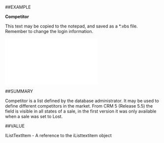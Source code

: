
##EXAMPLE

**Competitor**

This text may be copied to the notepad, and saved as a *.vbs file. Remember to change the login information.

![](..\..\Examples\vbs\SOSale.Competitor.vbs.txt)


##SUMMARY

Competitor is a list defined by the database administrator. It may be used to define different competitors in the market. From CRM 5 (Release 5.5) the field is visible in all states of a sale, in the first version it was only available when a sale was set to Lost.


##VALUE

IListTextItem - A reference to the iListtextitem object

